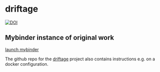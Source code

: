 # driftage

[![DOI](https://zenodo.org/badge/DOI/10.5281/zenodo.4310025.svg)](https://doi.org/10.5281/zenodo.4310025)

## Mybinder instance of original work


[launch mybinder](https://mybinder.org/v2/gh/dmvieira/driftage/HEAD?filepath=examples%2Fhealth_monitor%2FData%20Analysis.ipynb)

The github repo for the
[driftage](https://github.com/dmvieira/driftage) project also contains
instructions e.g. on a docker configuration.
